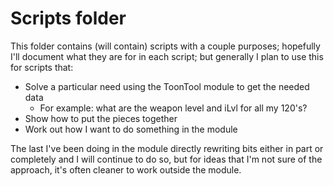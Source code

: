 # Scripts folder

This folder contains (will contain) scripts with a couple purposes; hopefully I'll document what they are for in each script; but generally I plan to use this for scripts that:

* Solve a particular need using the ToonTool module to get the needed data
  * For example: what are the weapon level and iLvl for all my 120's?
* Show how to put the pieces together
* Work out how I want to do something in the module

The last I've been doing in the module directly rewriting bits either in part or completely and I will continue to do so, but for ideas that I'm not sure of the approach, it's often cleaner to work outside the module.
